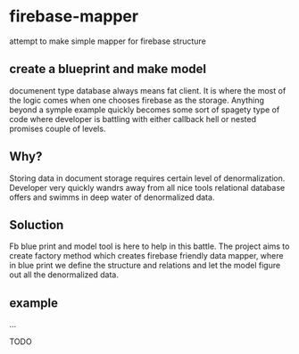 # firebase-mapper
attempt to make simple mapper for firebase structure

## create a blueprint and make model
documenent type database always means fat client. It is where the most of the logic comes when one chooses firebase as the storage. 
Anything beyond a symple example quickly becomes some sort of spagety type of code where developer is battling with either callback hell 
or nested promises couple of levels. 

## Why?
Storing data in document storage requires certain level of denormalization. Developer very quickly wandrs away from all nice tools relational database
offers and swimms in deep water of denormalized data.

## Soluction
Fb blue print and model tool is here to help in this battle.  The project aims to create factory method which creates firebase friendly data mapper, where in blue print we
define the structure and relations and let the model figure out all the denormalized data.

## example

...

TODO
